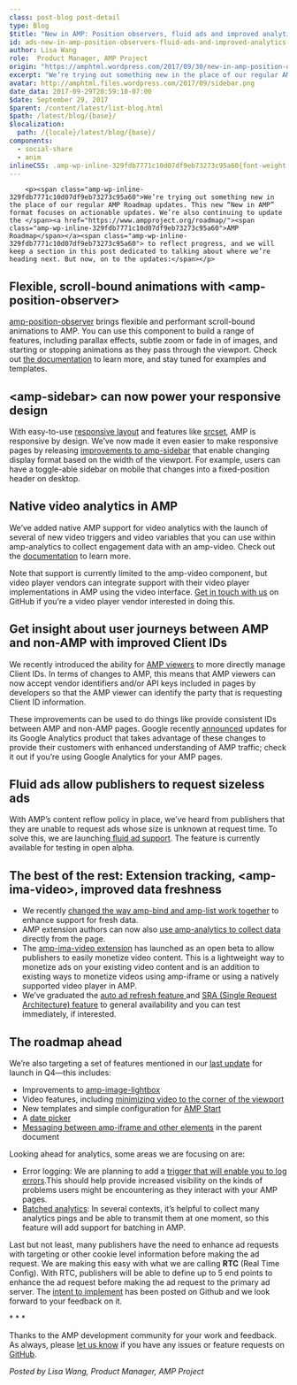 ```yaml
---
class: post-blog post-detail
type: Blog
$title: "New in AMP: Position observers, fluid ads and improved analytics for video & beyond"
id: ads-new-in-amp-position-observers-fluid-ads-and-improved-analytics-for-video-beyond
author: Lisa Wang
role:  Product Manager, AMP Project
origin: "https://amphtml.wordpress.com/2017/09/30/new-in-amp-position-observers-fluid-ads-and-improved-analytics-for-video-beyond/amp/"
excerpt: "We’re trying out something new in the place of our regular AMP Roadmap updates. This new “New in AMP” format focuses on actionable updates. We’re also continuing to update the AMP Roadmap to reflect progress, and we will keep a section in this post dedicated to talking about where we’re heading next. But now, on [&#8230;]"
avatar: http://amphtml.files.wordpress.com/2017/09/sidebar.png
date_data: 2017-09-29T20:59:10-07:00
$date: September 29, 2017
$parent: /content/latest/list-blog.html
$path: /latest/blog/{base}/
$localization:
  path: /{locale}/latest/blog/{base}/
components:
  - social-share
  - anim
inlineCSS: .amp-wp-inline-329fdb7771c10d07df9eb73273c95a60{font-weight:400;}
---
```


<div class="amp-wp-article-content">

		<p><span class="amp-wp-inline-329fdb7771c10d07df9eb73273c95a60">We’re trying out something new in the place of our regular AMP Roadmap updates. This new “New in AMP” format focuses on actionable updates. We’re also continuing to update the </span><a href="https://www.ampproject.org/roadmap/"><span class="amp-wp-inline-329fdb7771c10d07df9eb73273c95a60">AMP Roadmap</span></a><span class="amp-wp-inline-329fdb7771c10d07df9eb73273c95a60"> to reflect progress, and we will keep a section in this post dedicated to talking about where we’re heading next. But now, on to the updates:</span></p>
<h2><span class="amp-wp-inline-329fdb7771c10d07df9eb73273c95a60">Flexible, scroll-bound animations with &lt;amp-position-observer&gt;</span></h2>
<p><amp-anim class=" size-full wp-image-1641 aligncenter amp-wp-enforced-sizes" src="https://amphtml.files.wordpress.com/2017/09/scrollable.gif?w=660" alt="scrollable" width="303" height="540" sizes="(min-width: 303px) 303px, 100vw"></amp-anim></p>
<p><a href="https://github.com/ampproject/amphtml/blob/master/extensions/amp-position-observer/amp-position-observer.md"><span class="amp-wp-inline-329fdb7771c10d07df9eb73273c95a60">amp-position-observer</span></a><span class="amp-wp-inline-329fdb7771c10d07df9eb73273c95a60"> brings flexible and performant scroll-bound animations to AMP. You can use this component to build a range of features, including parallax effects, subtle zoom or fade in of images, and starting or stopping animations as they pass through the viewport. Check out </span><a href="https://github.com/ampproject/amphtml/blob/master/extensions/amp-position-observer/amp-position-observer.md"><span class="amp-wp-inline-329fdb7771c10d07df9eb73273c95a60">the documentation</span></a><span class="amp-wp-inline-329fdb7771c10d07df9eb73273c95a60"> to learn more, and stay tuned for examples and templates.</span></p>
<p><!--more--></p>
<h2><span class="amp-wp-inline-329fdb7771c10d07df9eb73273c95a60">&lt;amp-sidebar&gt; can now power your responsive design</span></h2>
<p><amp-img class=" size-full wp-image-1644 aligncenter amp-wp-enforced-sizes" src="https://amphtml.files.wordpress.com/2017/09/sidebar.png?w=660" alt="sidebar" srcset="https://amphtml.files.wordpress.com/2017/09/sidebar.png?w=660 660w, https://amphtml.files.wordpress.com/2017/09/sidebar.png?w=150 150w, https://amphtml.files.wordpress.com/2017/09/sidebar.png?w=300 300w, https://amphtml.files.wordpress.com/2017/09/sidebar.png?w=768 768w, https://amphtml.files.wordpress.com/2017/09/sidebar.png 1000w" sizes="(min-width: 660px) 660px, 100vw" width="660" height="374"></amp-img></p>
<p><span class="amp-wp-inline-329fdb7771c10d07df9eb73273c95a60">With easy-to-use </span><a href="https://www.ampproject.org/docs/guides/responsive/control_layout"><span class="amp-wp-inline-329fdb7771c10d07df9eb73273c95a60">responsive layout</span></a><span class="amp-wp-inline-329fdb7771c10d07df9eb73273c95a60"> and features like </span><a href="https://www.ampproject.org/docs/guides/responsive/control_layout"><span class="amp-wp-inline-329fdb7771c10d07df9eb73273c95a60">srcset</span></a><span class="amp-wp-inline-329fdb7771c10d07df9eb73273c95a60">, AMP is responsive by design. We’ve now made it even easier to make responsive pages by releasing </span><a href="https://www.ampproject.org/docs/reference/components/amp-sidebar#toolbar-(experimental)"><span class="amp-wp-inline-329fdb7771c10d07df9eb73273c95a60">improvements to amp-sidebar</span></a><span class="amp-wp-inline-329fdb7771c10d07df9eb73273c95a60"> that enable changing display format based on the width of the viewport. For example, users can have a toggle-able sidebar on mobile that changes into a fixed-position header on desktop.</span></p>
<h2><span class="amp-wp-inline-329fdb7771c10d07df9eb73273c95a60">Native video analytics in AMP</span></h2>
<p><amp-img class="alignnone size-full wp-image-1646 amp-wp-enforced-sizes" src="https://amphtml.files.wordpress.com/2017/09/video_snippet.png?w=660" alt="video_snippet" srcset="https://amphtml.files.wordpress.com/2017/09/video_snippet.png?w=660 660w, https://amphtml.files.wordpress.com/2017/09/video_snippet.png?w=1320 1320w, https://amphtml.files.wordpress.com/2017/09/video_snippet.png?w=150 150w, https://amphtml.files.wordpress.com/2017/09/video_snippet.png?w=300 300w, https://amphtml.files.wordpress.com/2017/09/video_snippet.png?w=768 768w, https://amphtml.files.wordpress.com/2017/09/video_snippet.png?w=1024 1024w" sizes="(min-width: 660px) 660px, 100vw" width="660" height="137"></amp-img></p>
<p><span class="amp-wp-inline-329fdb7771c10d07df9eb73273c95a60">We’ve added native AMP support for video analytics with the launch of several of new video triggers and video variables that you can use within amp-analytics to collect engagement data with an amp-video. Check out the </span><a href="https://github.com/ampproject/amphtml/blob/master/extensions/amp-analytics/amp-video-analytics.md"><span class="amp-wp-inline-329fdb7771c10d07df9eb73273c95a60">documentation</span></a><span class="amp-wp-inline-329fdb7771c10d07df9eb73273c95a60"> to learn more.</span></p>
<p><span class="amp-wp-inline-329fdb7771c10d07df9eb73273c95a60">Note that support is currently limited to the amp-video component, but video player vendors can integrate support with their video player implementations in AMP using the video interface. </span><a href="https://github.com/ampproject/amphtml/blob/cc0a66e9301e88964f5d1f534a623ffe9d0d186d/CONTRIBUTING.md"><span class="amp-wp-inline-329fdb7771c10d07df9eb73273c95a60">Get in touch with us</span></a><span class="amp-wp-inline-329fdb7771c10d07df9eb73273c95a60"> on GitHub if you’re a video player vendor interested in doing this.</span></p>
<h2><span class="amp-wp-inline-329fdb7771c10d07df9eb73273c95a60">Get insight about user journeys between AMP and non-AMP with improved Client IDs</span></h2>
<p><span class="amp-wp-inline-329fdb7771c10d07df9eb73273c95a60">We recently introduced the ability for </span><a href="https://github.com/ampproject/amphtml/blob/master/extensions/amp-viewer-integration/integrating-viewer-with-amp-doc-guide.md"><span class="amp-wp-inline-329fdb7771c10d07df9eb73273c95a60">AMP viewers</span></a><span class="amp-wp-inline-329fdb7771c10d07df9eb73273c95a60"> to more directly manage Client IDs. In terms of changes to AMP, this means that AMP viewers can now accept vendor identifiers and/or API keys included in pages by developers so that the AMP viewer can identify the party that is requesting Client ID information.</span></p>
<p><span class="amp-wp-inline-329fdb7771c10d07df9eb73273c95a60">These improvements can be used to do things like provide consistent IDs between AMP and non-AMP pages. Google recently </span><a href="https://analytics.googleblog.com/2017/09/google-analytics-is-enhancing-support-for-amp-on-cache.html"><span class="amp-wp-inline-329fdb7771c10d07df9eb73273c95a60">announced</span></a><span class="amp-wp-inline-329fdb7771c10d07df9eb73273c95a60"> updates for its Google Analytics product that takes advantage of these changes to provide their customers with enhanced understanding of AMP traffic; check it out if you’re using Google Analytics for your AMP pages.</span></p>
<h2><span class="amp-wp-inline-329fdb7771c10d07df9eb73273c95a60">Fluid ads allow publishers to request sizeless ads</span></h2>
<p><amp-img class="alignnone size-full wp-image-1651 amp-wp-enforced-sizes" src="https://amphtml.files.wordpress.com/2017/09/fluid_ad.png?w=660" alt="fluid_ad" srcset="https://amphtml.files.wordpress.com/2017/09/fluid_ad.png?w=660 660w, https://amphtml.files.wordpress.com/2017/09/fluid_ad.png?w=1320 1320w, https://amphtml.files.wordpress.com/2017/09/fluid_ad.png?w=150 150w, https://amphtml.files.wordpress.com/2017/09/fluid_ad.png?w=300 300w, https://amphtml.files.wordpress.com/2017/09/fluid_ad.png?w=768 768w, https://amphtml.files.wordpress.com/2017/09/fluid_ad.png?w=1024 1024w" sizes="(min-width: 660px) 660px, 100vw" width="660" height="92"></amp-img></p>
<p><span class="amp-wp-inline-329fdb7771c10d07df9eb73273c95a60">With AMP’s content reflow policy in place, we’ve heard from publishers that they are unable to request ads whose size is unknown at request time. To solve this, we are launching</span><a href="https://github.com/ampproject/amphtml/blob/master/extensions/amp-ad-network-doubleclick-impl/amp-ad-network-doubleclick-impl-internal.md#fluid-alpha"><span class="amp-wp-inline-329fdb7771c10d07df9eb73273c95a60"> fluid ad support</span></a><span class="amp-wp-inline-329fdb7771c10d07df9eb73273c95a60">. The feature is currently available for testing in open alpha.</span></p>
<h2><span class="amp-wp-inline-329fdb7771c10d07df9eb73273c95a60">The best of the rest: Extension tracking, &lt;amp-ima-video&gt;, improved data freshness</span></h2>
<ul><li class="amp-wp-inline-329fdb7771c10d07df9eb73273c95a60"><span class="amp-wp-inline-329fdb7771c10d07df9eb73273c95a60">We recently </span><a href="https://github.com/ampproject/amphtml/pull/10610"><span class="amp-wp-inline-329fdb7771c10d07df9eb73273c95a60">changed the way amp-bind and amp-list work together</span></a><span class="amp-wp-inline-329fdb7771c10d07df9eb73273c95a60"> to enhance support for fresh data.</span></li>
<li class="amp-wp-inline-329fdb7771c10d07df9eb73273c95a60"><span class="amp-wp-inline-329fdb7771c10d07df9eb73273c95a60">AMP extension authors can now also </span><a href="https://github.com/ampproject/amphtml/blob/master/extensions/amp-analytics/amp-components-analytics.md"><span class="amp-wp-inline-329fdb7771c10d07df9eb73273c95a60">use amp-analytics to collect data</span></a><span class="amp-wp-inline-329fdb7771c10d07df9eb73273c95a60"> directly from the page.</span></li>
<li class="amp-wp-inline-329fdb7771c10d07df9eb73273c95a60"><span class="amp-wp-inline-329fdb7771c10d07df9eb73273c95a60">The </span><a href="https://github.com/ampproject/amphtml/blob/master/extensions/amp-ima-video/amp-ima-video.md"><span class="amp-wp-inline-329fdb7771c10d07df9eb73273c95a60">amp-ima-video extension</span></a><span class="amp-wp-inline-329fdb7771c10d07df9eb73273c95a60"> has launched as an open beta to allow publishers to easily monetize video content. This is a lightweight way to monetize ads on your existing video content and is an addition to existing ways to monetize videos using amp-iframe or using a natively supported video player in AMP.</span></li>
<li class="amp-wp-inline-329fdb7771c10d07df9eb73273c95a60"><span class="amp-wp-inline-329fdb7771c10d07df9eb73273c95a60">We’ve graduated the </span><a href="https://github.com/ampproject/amphtml/blob/master/extensions/amp-ad-network-doubleclick-impl/amp-ad-network-doubleclick-impl-internal.md#amp-ad-refresh-alpha"><span class="amp-wp-inline-329fdb7771c10d07df9eb73273c95a60">auto ad refresh feature </span></a><span class="amp-wp-inline-329fdb7771c10d07df9eb73273c95a60">and </span><a href="https://github.com/ampproject/amphtml/blob/master/extensions/amp-ad-network-doubleclick-impl/amp-ad-network-doubleclick-impl-internal.md#sra-single-request-architecture-alpha"><span class="amp-wp-inline-329fdb7771c10d07df9eb73273c95a60">SRA (Single Request Architecture) feature</span></a><span class="amp-wp-inline-329fdb7771c10d07df9eb73273c95a60"> to general availability and you can test immediately, if interested. </span></li>
</ul><h2><span class="amp-wp-inline-329fdb7771c10d07df9eb73273c95a60">The roadmap ahead </span></h2>
<p><span class="amp-wp-inline-329fdb7771c10d07df9eb73273c95a60">We’re also targeting a set of features mentioned in our </span><a href="https://www.ampproject.org/latest/blog/amp-roadmap-update-for-q2/"><span class="amp-wp-inline-329fdb7771c10d07df9eb73273c95a60">last update</span></a><span class="amp-wp-inline-329fdb7771c10d07df9eb73273c95a60"> for launch in Q4—this includes:</span></p>
<ul><li class="amp-wp-inline-329fdb7771c10d07df9eb73273c95a60"><span class="amp-wp-inline-329fdb7771c10d07df9eb73273c95a60">Improvements to </span><a href="https://www.ampproject.org/docs/reference/components/amp-image-lightbox"><span class="amp-wp-inline-329fdb7771c10d07df9eb73273c95a60">amp-image-lightbox</span></a></li>
<li class="amp-wp-inline-329fdb7771c10d07df9eb73273c95a60"><span class="amp-wp-inline-329fdb7771c10d07df9eb73273c95a60">Video features, including </span><a href="https://github.com/ampproject/amphtml/issues/8088"><span class="amp-wp-inline-329fdb7771c10d07df9eb73273c95a60">minimizing video to the corner of the viewport</span></a></li>
<li class="amp-wp-inline-329fdb7771c10d07df9eb73273c95a60"><span class="amp-wp-inline-329fdb7771c10d07df9eb73273c95a60">New templates and simple configuration for </span><a href="http://ampstart.com"><span class="amp-wp-inline-329fdb7771c10d07df9eb73273c95a60">AMP Start</span></a></li>
<li class="amp-wp-inline-329fdb7771c10d07df9eb73273c95a60"><span class="amp-wp-inline-329fdb7771c10d07df9eb73273c95a60">A </span><a href="https://github.com/ampproject/amphtml/issues/6469"><span class="amp-wp-inline-329fdb7771c10d07df9eb73273c95a60">date picker</span></a></li>
<li class="amp-wp-inline-329fdb7771c10d07df9eb73273c95a60"><a href="https://github.com/ampproject/amphtml/issues/9074"><span class="amp-wp-inline-329fdb7771c10d07df9eb73273c95a60">Messaging between amp-iframe and other elements</span></a><span class="amp-wp-inline-329fdb7771c10d07df9eb73273c95a60"> in the parent document</span></li>
</ul><p><span class="amp-wp-inline-329fdb7771c10d07df9eb73273c95a60">Looking ahead for analytics, some areas we are focusing on are:</span></p>
<ul><li class="amp-wp-inline-329fdb7771c10d07df9eb73273c95a60"><span class="amp-wp-inline-329fdb7771c10d07df9eb73273c95a60">Error logging: We are planning to add a </span><a href="https://github.com/ampproject/amphtml/issues/6415"><span class="amp-wp-inline-329fdb7771c10d07df9eb73273c95a60">trigger that will enable you to log errors</span></a><span class="amp-wp-inline-329fdb7771c10d07df9eb73273c95a60">.This should help provide increased visibility on the kinds of problems users might be encountering as they interact with your AMP pages.</span></li>
<li class="amp-wp-inline-329fdb7771c10d07df9eb73273c95a60"><a href="https://github.com/ampproject/amphtml/issues/11241"><span class="amp-wp-inline-329fdb7771c10d07df9eb73273c95a60">Batched analytics</span></a><span class="amp-wp-inline-329fdb7771c10d07df9eb73273c95a60">: In several contexts, it’s helpful to collect many analytics pings and be able to transmit them at one moment, so this feature will add support for batching in AMP.</span></li>
</ul><p><span class="amp-wp-inline-329fdb7771c10d07df9eb73273c95a60">Last but not least, many publishers have the need to enhance ad requests with targeting or other cookie level information before making the ad request. We are making this easy with what we are calling </span><b>RTC</b><span class="amp-wp-inline-329fdb7771c10d07df9eb73273c95a60"> (Real Time Config). With RTC, publishers will be able to define up to 5 end points to enhance the ad request before making the ad request to the primary ad server. The </span><a href="https://github.com/ampproject/amphtml/issues/11321"><span class="amp-wp-inline-329fdb7771c10d07df9eb73273c95a60">intent to implement</span></a><span class="amp-wp-inline-329fdb7771c10d07df9eb73273c95a60"> has been posted on Github and we look forward to your feedback on it. </span></p>
<p><span class="amp-wp-inline-329fdb7771c10d07df9eb73273c95a60">* * *</span></p>
<p><span class="amp-wp-inline-329fdb7771c10d07df9eb73273c95a60">Thanks to the AMP development community for your work and feedback. As always, please </span><a href="https://www.ampproject.org/support/developer/get_support"><span class="amp-wp-inline-329fdb7771c10d07df9eb73273c95a60">let us know</span></a><span class="amp-wp-inline-329fdb7771c10d07df9eb73273c95a60"> if you have any issues or feature requests on </span><a href="https://github.com/ampproject/amphtml"><span class="amp-wp-inline-329fdb7771c10d07df9eb73273c95a60">GitHub</span></a><span class="amp-wp-inline-329fdb7771c10d07df9eb73273c95a60">.</span></p>
<p><i><span class="amp-wp-inline-329fdb7771c10d07df9eb73273c95a60">Posted by Lisa Wang, Product Manager, AMP Project</span></i></p>
	</div>

	


</div>

